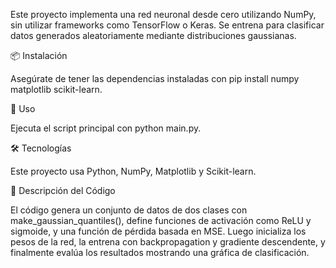 Este proyecto implementa una red neuronal desde cero utilizando NumPy, sin utilizar frameworks como TensorFlow o Keras. Se entrena para clasificar datos generados aleatoriamente mediante distribuciones gaussianas.

📦 Instalación

Asegúrate de tener las dependencias instaladas con pip install numpy matplotlib scikit-learn.

🚀 Uso

Ejecuta el script principal con python main.py.

🛠️ Tecnologías

Este proyecto usa Python, NumPy, Matplotlib y Scikit-learn.

📄 Descripción del Código

El código genera un conjunto de datos de dos clases con make_gaussian_quantiles(), define funciones de activación como ReLU y sigmoide, y una función de pérdida basada en MSE. Luego inicializa los pesos de la red, la entrena con backpropagation y gradiente descendente, y finalmente evalúa los resultados mostrando una gráfica de clasificación.